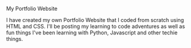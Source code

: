My Portfolio Website

I have created my own Portfolio Website that I coded from scratch using HTML and CSS. I'll be posting my learning to code adventures as well as fun things I've been learning with Python, Javascript and other techie things.
